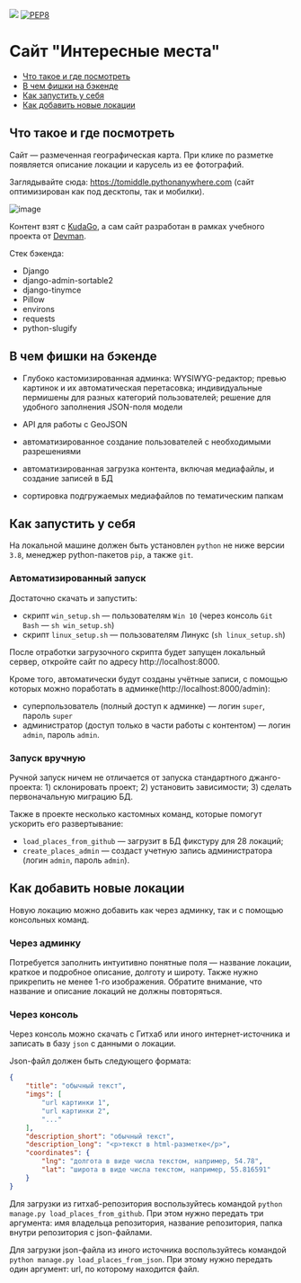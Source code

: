 [![](https://img.shields.io/badge/Django-092E20?style=for-the-badge&logo=django&logoColor=white)](https://www.djangoproject.com/) [![PEP8](https://img.shields.io/badge/code%20style-pep8-orange.svg)](https://www.python.org/dev/peps/pep-0008/)

# Сайт "Интересные места"

- [Что такое и где посмотреть](#что-такое-и-где-посмотреть)
- [В чем фишки на бэкенде](#в-чем-фишки-на-бэкенде)
- [Как запустить у себя](#как-запустить-у-себя)
- [Как добавить новые локации](#как-добавить-новые-локации)

## Что такое и где посмотреть

Сайт &mdash; размеченная географическая карта. При клике по разметке появляется описание локации и карусель из ее фотографий.

Заглядывайте сюда: https://tomiddle.pythonanywhere.com (сайт оптимизирован как под десктопы, так и мобилки).

![image](https://user-images.githubusercontent.com/60841011/136707757-9633b655-8474-49e0-a18a-87f0bc1edfc0.png)

Контент взят с [KudaGo](https://kudago.com), а сам сайт разработан в рамках учебного проекта от [Devman](https://dvmn.org).

Стек бэкенда:
- Django
- django-admin-sortable2
- django-tinymce
- Pillow
- environs
- requests
- python-slugify

## В чем фишки на бэкенде

- Глубоко кастомизированная админка: WYSIWYG-редактор; превью картинок и их автоматическая перетасовка; индивидуальные пермишены для разных категорий пользователей; решение для удобного заполнения JSON-поля модели

- API для работы с GeoJSON

- автоматизированное создание пользователей с необходимыми разрешениями  

- автоматизированная загрузка контента, включая медиафайлы, и создание записей в БД  

- сортировка подгружаемых медиафайлов по тематическим папкам

## Как запустить у себя

На локальной машине должен быть установлен `python` не ниже версии `3.8`, менеджер python-пакетов `pip`, а также `git`.  

### Автоматизированный запуск

Достаточно скачать и запустить:
- скрипт `win_setup.sh` &mdash; пользователям `Win 10` (через консоль `Git Bash` &mdash; `sh win_setup.sh`)
- скрипт `linux_setup.sh` &mdash; пользователям Линукс (`sh linux_setup.sh`) 

После отработки загрузочного скрипта будет запущен локальный сервер, откройте сайт по адресу http://localhost:8000.

Кроме того, автоматически будут созданы учётные записи, с помощью которых можно поработать в админке(http://localhost:8000/admin):
- суперпользователь (полный доступ к админке) &mdash; логин `super`, пароль `super`
- администратор (доступ только в части работы с контентом) &mdash; логин `admin`, пароль `admin`. 

### Запуск вручную  

Ручной запуск ничем не отличается от запуска стандартного джанго-проекта: 1) склонировать проект; 2) установить зависимости; 3) сделать первоначальную миграцию БД.  

Также в проекте несколько кастомных команд, которые помогут ускорить его развертывание:
- `load_places_from_github` &mdash; загрузит в БД фикстуру для 28 локаций;
- `create_places_admin` &mdash; создаст учетную запись администратора (логин `admin`, пароль `admin`).  

## Как добавить новые локации  

Новую локацию можно добавить как через админку, так и с помощью консольных команд. 

### Через админку

Потребуется заполнить интуитивно понятные поля &mdash; название локации, краткое и подробное описание, долготу и широту. Также нужно прикрепить не менее 1-го изображения. Обратите внимание, что название и описание локаций не должны повторяться.  

### Через консоль  

Через консоль можно скачать c Гитхаб или иного интернет-источника и записать в базу `json` с данными о локации.  

Json-файл должен быть следующего формата:

```json
{
    "title": "обычный текст",
    "imgs": [
        "url картинки 1",
        "url картинки 2",
        "..." 
    ],
    "description_short": "обычный текст",
    "description_long": "<p>текст в html-разметке</p>",
    "coordinates": {
        "lng": "долгота в виде числа текстом, например, 54.78",
        "lat": "широта в виде числа текстом, например, 55.816591"
    }
}
```

Для загрузки из гитхаб-репозитория воспользуйтесь командой `python manage.py load_places_from_github`. При этом нужно передать три аргумента: имя владельца репозитория, название репозитория, папка внутри репозитория с json-файлами.  

Для загрузки json-файла из иного источника воспользуйтесь командой `python manage.py load_places_from_json`. При этому нужно передать один аргумент: url, по которому находится файл.
